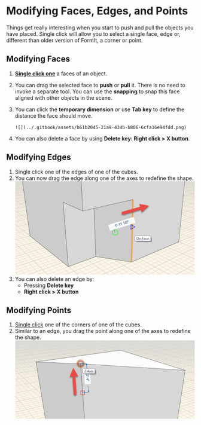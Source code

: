 # Modifying Faces, Edges, and Points

Things get really interesting when you start to push and pull the objects you have placed. Single click will allow you to select a single face, edge or, different than older version of FormIt, a corner or point.

## Modifying Faces

1. [**Single click one**](select-edge-face-or-object.md) a faces of an object.
2. You can drag the selected face to **push** or **pull** it. There is no need to invoke a separate tool. You can use the **snapping** to snap this face aligned with other objects in the scene.
3. You can click the **temporary dimension** or use **Tab key** to define the distance the face should move. 

       ![](../.gitbook/assets/b61b2045-21a9-434b-b806-6cfa16e94fdd.png)

4.   You can also delete a face by using **Delete key**: **Right click &gt; X button**.

## Modifying Edges

1. Single click one of the edges of one of the cubes.
2. You can now drag the edge along one of the axes to redefine the shape. ![](../.gitbook/assets/934b206f-0d73-4530-b89f-e9b0181e2a55.png)
3. You can also delete an edge by:
   * Pressing **Delete key**
   * **Right click &gt; X button**

## Modifying Points

1. [Single click](select-edge-face-or-object.md) one of the corners of one of the cubes.
2. Similar to an edge, you drag the point along one of the axes to redefine the shape. ![](../.gitbook/assets/439874f1-e07d-4d45-9574-f52ce2761536.png)

